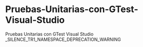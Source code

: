 # Pruebas-Unitarias-con-GTest-Visual-Studio
Pruebas Unitarias con GTest Visual  Studio
_SILENCE_TR1_NAMESPACE_DEPRECATION_WARNING
